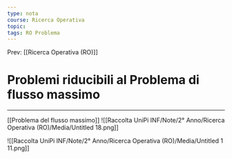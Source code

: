 ```yaml
---
type: nota
course: Ricerca Operativa
topic: 
tags: RO Problema
---
```


Prev: [[Ricerca Operativa (RO)]]

# Problemi riducibili al Problema di flusso massimo
---
[[Problema del flusso massimo]]
![[Raccolta UniPi INF/Note/2° Anno/Ricerca Operativa (RO)/Media/Untitled 18.png]]

![[Raccolta UniPi INF/Note/2° Anno/Ricerca Operativa (RO)/Media/Untitled 1 11.png]]
